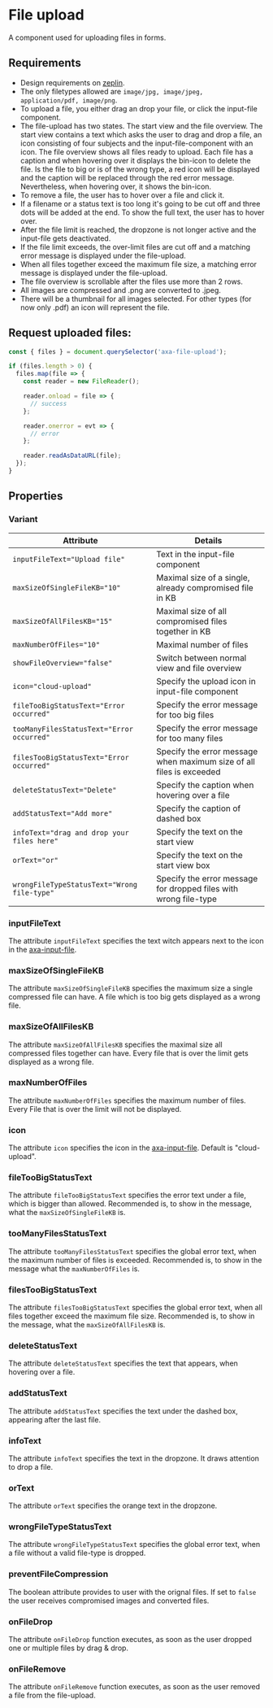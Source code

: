 # File upload

A component used for uploading files in forms.

## Requirements

- Design requirements on [zeplin](https://zpl.io/2ZrKE7G).
- The only filetypes allowed are `image/jpg, image/jpeg, application/pdf, image/png`.
- To upload a file, you either drag an drop your file, or click the input-file component.
- The file-upload has two states. The start view and the file overview. The start view contains a text which asks the user to drag and drop a file, an icon consisting of four subjects and the input-file-component with an icon. The file overview shows all files ready to upload. Each file has a caption and when hovering over it displays the bin-icon to delete the file. Is the file to big or is of the wrong type, a red icon will be displayed and the caption will be replaced through the red error message. Nevertheless, when hovering over, it shows the bin-icon.
- To remove a file, the user has to hover over a file and click it.
- If a filename or a status text is too long it's going to be cut off and three dots will be added at the end. To show the full text, the user has to hover over.
- After the file limit is reached, the dropzone is not longer active and the input-file gets deactivated.
- If the file limit exceeds, the over-limit files are cut off and a matching error message is displayed under the file-upload.
- When all files together exceed the maximum file size, a matching error message is displayed under the file-upload.
- The file overview is scrollable after the files use more than 2 rows.
- All images are compressed and .png are converted to .jpeg.
- There will be a thumbnail for all images selected. For other types (for now only .pdf) an icon will represent the file.

## Request uploaded files:

```js
const { files } = document.querySelector('axa-file-upload');

if (files.length > 0) {
  files.map(file => {
    const reader = new FileReader();

    reader.onload = file => {
      // success
    };

    reader.onerror = evt => {
      // error
    };

    reader.readAsDataURL(file);
  });
}
```

## Properties

### Variant

| Attribute                                   | Details                                                              |
| ------------------------------------------- | -------------------------------------------------------------------- |
| `inputFileText="Upload file"`               | Text in the input-file component                                     |
| `maxSizeOfSingleFileKB="10"`                | Maximal size of a single, already compromised file in KB             |
| `maxSizeOfAllFilesKB="15"`                  | Maximal size of all compromised files together in KB                 |
| `maxNumberOfFiles="10"`                     | Maximal number of files                                              |
| `showFileOverview="false"`                  | Switch between normal view and file overview                         |
| `icon="cloud-upload"`                       | Specify the upload icon in input-file component                      |
| `fileTooBigStatusText="Error occurred"`     | Specify the error message for too big files                          |
| `tooManyFilesStatusText="Error occurred"`   | Specify the error message for too many files                         |
| `filesTooBigStatusText="Error occurred"`    | Specify the error message when maximum size of all files is exceeded |
| `deleteStatusText="Delete"`                 | Specify the caption when hovering over a file                        |
| `addStatusText="Add more"`                  | Specify the caption of dashed box                                    |
| `infoText="drag and drop your files here"`  | Specify the text on the start view                                   |
| `orText="or"`                               | Specify the text on the start view box                               |
| `wrongFileTypeStatusText="Wrong file-type"` | Specify the error message for dropped files with wrong file-type     |

### inputFileText

The attribute `inputFileText` specifies the text witch appears next to the icon in the [axa-input-file](https://github.com/axa-ch/patterns-library/blob/develop/src/components/10-atoms/input-file/README.md).

### maxSizeOfSingleFileKB

The attribute `maxSizeOfSingleFileKB` specifies the maximum size a single compressed file can have. A file which is too big gets displayed as a wrong file.

### maxSizeOfAllFilesKB

The attribute `maxSizeOfAllFilesKB` specifies the maximal size all compressed files together can have. Every file that is over the limit gets displayed as a wrong file.

### maxNumberOfFiles

The attribute `maxNumberOfFiles` specifies the maximum number of files. Every File that is over the limit will not be displayed.

### icon

The attribute `icon` specifies the icon in the [axa-input-file](https://github.com/axa-ch/patterns-library/blob/develop/src/components/10-atoms/input-file/README.md). Default is "cloud-upload".

### fileTooBigStatusText

The attribute `fileTooBigStatusText` specifies the error text under a file, which is bigger than allowed. Recommended is, to show in the message, what the `maxSizeOfSingleFileKB` is.

### tooManyFilesStatusText

The attribute `tooManyFilesStatusText` specifies the global error text, when the maximum number of files is exceeded. Recommended is, to show in the message what the `maxNumberOfFiles` is.

### filesTooBigStatusText

The attribute `filesTooBigStatusText` specifies the global error text, when all files together exceed the maximum file size.
Recommended is, to show in the message, what the `maxSizeOfAllFilesKB` is.

### deleteStatusText

The attribute `deleteStatusText` specifies the text that appears, when hovering over a file.

### addStatusText

The attribute `addStatusText` specifies the text under the dashed box, appearing after the last file.

### infoText

The attribute `infoText` specifies the text in the dropzone. It draws attention to drop a file.

### orText

The attribute `orText` specifies the orange text in the dropzone.

### wrongFileTypeStatusText

The attribute `wrongFileTypeStatusText` specifies the global error text, when a file without a valid file-type is dropped.

### preventFileCompression

The boolean attribute provides to user with the orignal files. If set to `false` the user receives compromised images and converted files.

### onFileDrop

The attribute `onFileDrop` function executes, as soon as the user dropped one or multiple files by drag & drop.

### onFileRemove

The attribute `onFileRemove` function executes, as soon as the user removed a file from the file-upload.
